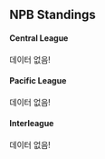 ## NPB Standings

#### Central League

데이터 없음!

#### Pacific League

데이터 없음!

#### Interleague

데이터 없음!

